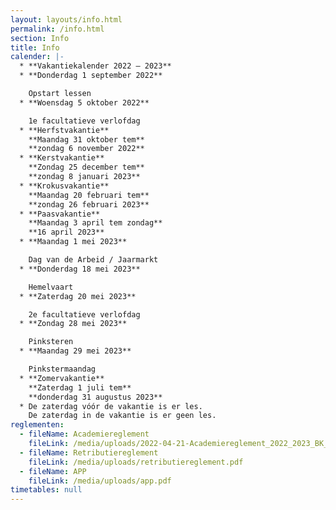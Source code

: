 ```yaml
---
layout: layouts/info.html
permalink: /info.html
section: Info
title: Info
calender: |-
  * **Vakantiekalender 2022 – 2023**
  * **Donderdag 1 september 2022**

    Opstart lessen
  * **Woensdag 5 oktober 2022**

    1e facultatieve verlofdag
  * **Herfstvakantie**
    **Maandag 31 oktober tem**
    **zondag 6 november 2022**
  * **Kerstvakantie**
    **Zondag 25 december tem**
    **zondag 8 januari 2023**
  * **Krokusvakantie**
    **Maandag 20 februari tem**
    **zondag 26 februari 2023**
  * **Paasvakantie**
    **Maandag 3 april tem zondag**
    **16 april 2023**
  * **Maandag 1 mei 2023**

    Dag van de Arbeid / Jaarmarkt
  * **Donderdag 18 mei 2023**

    Hemelvaart
  * **Zaterdag 20 mei 2023**

    2e facultatieve verlofdag
  * **Zondag 28 mei 2023**

    Pinksteren
  * **Maandag 29 mei 2023**

    Pinkstermaandag
  * **Zomervakantie**
    **Zaterdag 1 juli tem**
    **donderdag 31 augustus 2023**
  * De zaterdag vóór de vakantie is er les.
    De zaterdag in de vakantie is er geen les.
reglementen:
  - fileName: Academiereglement
    fileLink: /media/uploads/2022-04-21-Academiereglement_2022_2023_BK_Portaels.pdf
  - fileName: Retributiereglement
    fileLink: /media/uploads/retributiereglement.pdf
  - fileName: APP
    fileLink: /media/uploads/app.pdf
timetables: null
---
```

